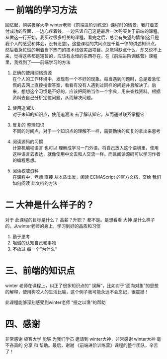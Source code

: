 # 一 前端的学习方法  
回忆起，购买极客大学 winter老师《前端进阶训练营》课程时的情景，我盯着支付成功的界面，一边心疼着钱，一边告诉自己这是最后一次购买关于前端的课程。从做这一行开始，我买过很多相关的课程，看完之后，总会有失望的情绪(这只是我个人的感受和体会，没有恶意)。这些课程的共同点是千篇一律的讲述知识点，然后着急忙慌的用着当下热门的技术栈做实战项目。总觉得缺点什么，却又说不上来，觉得这些都是短暂的，应该有永恒的东西存在。在《前端进阶训练营》课程里，我找到了——前端学习的方法  
1. 正确的使用网络资源  
在个人的工作环境中，发现有一个不好的现象。每当遇到问题时，总是着急忙慌的去网上直接搜索答案，看看有没有人遇到过同样的问题并且解决了。后来，想想这个习惯是不好的，应该把网络当作一个字典，用来查找资料。根据资料去自己分析定位问题，从而解决问题。   
  
2. 使用追溯法  
对于未知的知识点，使用追溯法 去了解认知它，从而通过联系掌握它    
  
3. 反复的 整理知识  
不同的时间点，对于一个知识点的理解不一样，需要勤快的反复的拿出来思考  
  
4. 阅读源码的习惯  
计算机编程语言 也可以 理解成学习一门外语，将自己放入这个语境里，使用这种语言去表达，就像使用中文去和人交流一样。而且阅读源码可以学习作者的编程思想。  
  
5. 阅读权威资料  
在课程中，老师 直接 从本质出发，阅读 ECMAScript 的官方文档，交给 我们 如何阅读 此文档的方法  
  
  
# 二 大神是什么样子的？  
对于 此课程的目标是什么？ 高薪？升职？ 都不是。是想看看 大神 是什么样子的。从winter老师的身上，学习到好的品质和习惯  
1. 勤于思考  
2. 坦诚的认知自己和事物  
3. 不放过 每一个“为什么“  
  
  
# 三、前端的知识点  
winter 老师在课程上，纠正了很多知识点的“ 误解”，比如对于“面向对象”的思想的解释，使用狗咬人的生活比喻，这个例子我可能永远不会忘记，很震撼！  
  
  
此课程能够深刻感受到winter老师 “授之以渔”的帮助
  
  
# 四、感谢  
非常感谢 极客大学 能够 为我们学员 邀请到 winter大神，非常感谢 winter大神 毫不吝啬的 分享 和 帮助。最后，谢谢 《前端进阶训练营》课程的整个团队，辛苦了！


